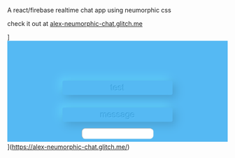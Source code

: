 A react/firebase realtime chat app using neumorphic css

check it out at [alex-neumorphic-chat.glitch.me](https://alex-neumorphic-chat.glitch.me/)

]![Chat App Screenshot](/readme_assets/screencapture-alex-neumorphic-chat-glitch-me-2020-03-28-16_29_44.png?raw=true)](https://alex-neumorphic-chat.glitch.me/)
